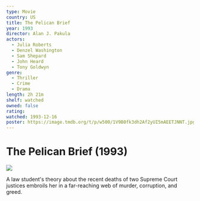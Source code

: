 ```yaml
---
type: Movie
country: US
title: The Pelican Brief
year: 1993
director: Alan J. Pakula
actors:
  - Julia Roberts
  - Denzel Washington
  - Sam Shepard
  - John Heard
  - Tony Goldwyn
genre:
  - Thriller
  - Crime
  - Drama
length: 2h 21m
shelf: watched
owned: false
rating:
watched: 1993-12-16
poster: https://image.tmdb.org/t/p/w500/1V9B0fk3dh2Af2yUI5mAEETJNNT.jpg
---
```


# The Pelican Brief (1993)

![](https://image.tmdb.org/t/p/w500/1V9B0fk3dh2Af2yUI5mAEETJNNT.jpg)

A law student's theory about the recent deaths of two Supreme Court justices embroils her in a far-reaching web of murder, corruption, and greed.